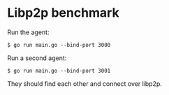 
# Libp2p benchmark

Run the agent:

```
$ go run main.go --bind-port 3000
```

Run a second agent:

```
$ go run main.go --bind-port 3001
```

They should find each other and connect over libp2p.
